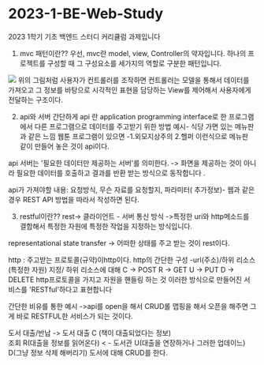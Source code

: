 # 2023-1-BE-Web-Study
2023 1학기 기초 백엔드 스터디 커리큘럼 과제입니다
1. mvc 패턴이란??
우선, mvc란 model, view, Controller의 약자입니다. 하나의 프로젝트를 구성할 때 그 구성요소를 세가지의 역할로 구분한 패턴입니다.
<img src="https://mblogthumb-phinf.pstatic.net/MjAxNzAzMjVfMjIg/MDAxNDkwNDM4ODMzNjI2.nzDNB5K0LuyP4joE2C4rIbL5Ue2F3at7wiI6ZpuTJN0g.WZ6V-WHZygLYW2WSdzcs7uAiAWgAJe3_H0XdkYKkutkg.PNG.jhc9639/1262.png?type=w800">
위의 그림처럼 사용자가 컨트롤러를 조작하면 컨트롤러는 모델을 통해서 데이터를 가져오고 그 정보를 바탕으로 시각적인 표현을 담당하는 View를 제어해서 사용자에게 전달하는 구조이다. 

2. api와 서버 
간단하게 api 란 application programming interface로  한 프로그램에서 다른 프로그램으로 데이터를 주고받기 위한 방법 
예시- 식당 가면 있는 메뉴판과 같은 느낌 
웹툰 프로그램이 있으면
-1.외모지상주의 2.헬퍼 이런식으로 메뉴판 같이 만들어 놓은 것이 api이다. 

api 서버는 '필요한 데이터만 제공하는 서버'를 의미한다. 
-> 화면을 제공하는 것이 아니라 필요한 데이터를 호출하고 결과를 반환 받는 방식으로 동작합니다 .

api가 가져야할 내용:
 요청방식, 무슨 자료를 요청할지, 파라미터( 추가정보)- 웹과 같은경우 REST API 방법을 따라서 작성하면 된다.

3. restful이란??
rest-> 클라이언트 - 서버 통신 방식 ->특정한 uri와 http메소드를 결합해서 특정한 자원에 특정한 작업을 지정하는 방식입니다.

representational
state
transfer
-> 어떠한 상태를 주고 받는 것이 rest이다.

http : 주고받는 프로토콜(규약)이http이다. 
http의 간단한 구성 -url(주소)/하위 리소스(특정한 자원) 지정/
하위 리소스에 대해 
C  -> POST
R  -> GET
U  -> PUT
D  -> DELETE  http프로토콜을 가지고 자원을 핸들링 하는 것
이러한 방식으로 만들어진 서비스를 'RESTful'하다고 표현합니다  

간단한 비유를 통한 예시 
->api를 open을 해서 CRUD롤 맵핑을 해서 오픈을 해주면
  그게 바로 RESTFUL한 서비스가 되는 것이다. 

도서 대출/반납   -> 도서 대출 C (책이 대출되었다는 정보)  
             조회 R(대출을 정보를 읽어온다)    < -  도서관
                 U(대출을 연장하거나 그러한 업데이느)    
                 D(그냥 정보 삭제 해버리기)
도서에 대해 CRUD를 한다.
